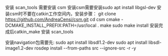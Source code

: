安装 scan_tools 需要安装 csm
安装csm需要安装sudo apt install libgsl-dev
安装csm时不要在catkin工作空间内，安装步骤：
    git clone https://github.com/AndreaCensi/csm.git
    cd csm
    cmake -DCMAKE_INSTALL_PREFIX:PATH=/usr/local . 
    make 
    sudo make install
安装完成后catkin_make 安装 scan_tools

安装navigation包需要先:
    sudo apt install libsdl1.2-dev
    sudo apt install libsdl-image1.2-dev
    rosdep install --from-paths src --ignore-src -r -y